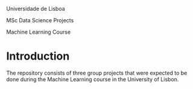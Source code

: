Universidade de Lisboa

MSc Data Science Projects

Machine Learning Course

# Introduction
The repository consists of three group projects that were expected to be done during the Machine Learning course in the University of Lisbon.  

